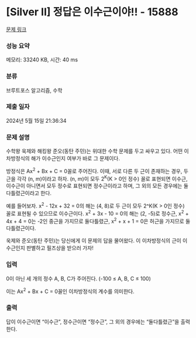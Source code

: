 # [Silver II] 정답은 이수근이야!! - 15888 

[문제 링크](https://www.acmicpc.net/problem/15888) 

### 성능 요약

메모리: 33240 KB, 시간: 40 ms

### 분류

브루트포스 알고리즘, 수학

### 제출 일자

2024년 5월 15일 21:36:34

### 문제 설명

<p>수학왕 욱제와 해킹왕 준오(동탄 주민)는 위대한 수학 문제를 두고 싸우고 있다. 어떤 이차방정식의 해가 이수근인지 여부가 바로 그 문제이다.</p>

<p>방정식은 Ax<sup>2</sup> + Bx + C = 0꼴로 주어진다. 이때, 서로 다른 두 근이 존재하는 경우, 두 근을 각각 (n, m)이라고 하자. (n, m)이 모두 2<sup>K</sup>(K > 0인 정수) 꼴로 표현되면 이수근, 이수근이 아니면서 모두 정수로 표현되면 정수근이라고 하며, 그 외의 모든 경우에는 둘다틀렸근이라고 한다.</p>

<p>예를 들어보자. x<sup>2</sup> - 12x + 32 = 0의 해는 (4, 8)로 두 근이 모두 2^K(K > 0인 정수) 꼴로 표현될 수 있으므로 이수근이다. x<sup>2</sup> + 3x - 10 = 0의 해는 (2, -5)로 정수근, x<sup>2</sup> + 4x + 4 = 0는 -2인 중근을 가지므로 둘다틀렸근, x<sup>2</sup> + x + 1 = 0은 허근을 가지므로 둘다틀렸근이다.</p>

<p>욱제와 준오(동탄 주민)는 당신에게 이 문제의 답을 물어왔다. 이 이차방정식의 근이 이수근인지 판별하고 필즈상을 받으러 가자!</p>

### 입력 

 <p>0이 아닌 세 개의 정수 A, B, C가 주어진다. (-100 ≤ A, B, C ≤ 100)</p>

<p>이는 Ax<sup>2</sup> + Bx + C = 0꼴인 이차방정식의 계수를 의미한다.</p>

### 출력 

 <p>답이 이수근이면 “이수근”, 정수근이면 “정수근”, 그 외의 경우에는 “둘다틀렸근”을 출력한다.</p>


